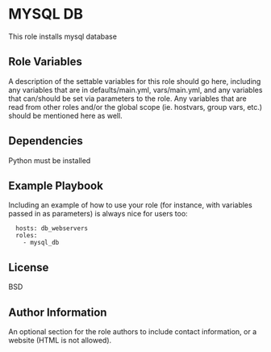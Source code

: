 MYSQL DB
=========

This role installs mysql database

Role Variables
--------------

A description of the settable variables for this role should go here, including any variables that are in defaults/main.yml, vars/main.yml, and any variables that can/should be set via parameters to the role. Any variables that are read from other roles and/or the global scope (ie. hostvars, group vars, etc.) should be mentioned here as well.

Dependencies
------------
Python must be installed 

Example Playbook
----------------

Including an example of how to use your role (for instance, with variables passed in as parameters) is always nice for users too:

      hosts: db_webservers
      roles:
        - mysql_db
      
License
-------

BSD

Author Information
------------------

An optional section for the role authors to include contact information, or a website (HTML is not allowed).
